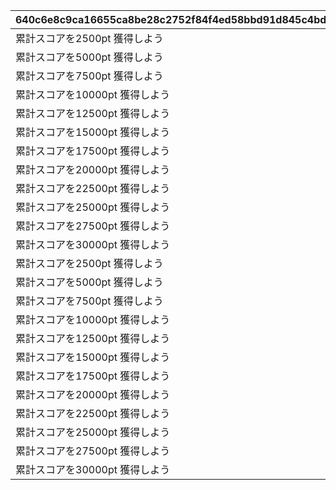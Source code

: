 |640c6e8c9ca16655ca8be28c2752f84f4ed58bbd91d845c4bd6b6c492d64e692|9060e97db931c714336218825c6bf542eb89fdd1e65e73d7c0f3fcd08e2d5c2c|4c6f59b9735a52c91b2614414019f55131c1404316f0c458b8625fb488a85dfb|9e8f5f1d336f82fe9720b3bc2c30bd6ee4526c48992451088b77796eb2a82d4a|f3948da4365994e5c6d577b5826bc65014282228abe9f3a4a54741a0be80162e|22dd6372090be80c729f9471a0f8924a77ceaf8aee51c1ceeda745bd9e9d2b64|32d2a2f1e47114adb19df2c8a0bcaa35e7c8ba9cfc59546b26e5429eece0e427|
| --- | --- | --- | --- | --- | --- | --- |
|累計スコアを2500pt 獲得しよう|5126700|50000|12|2500|1|94002|
|累計スコアを5000pt 獲得しよう|0|50000|12|5000|1|94002|
|累計スコアを7500pt 獲得しよう|0|50000|12|7500|1|94002|
|累計スコアを10000pt 獲得しよう|5126701|1|7|10000|1|2839|
|累計スコアを12500pt 獲得しよう|0|80000|12|12500|1|94002|
|累計スコアを15000pt 獲得しよう|0|80000|12|15000|1|94002|
|累計スコアを17500pt 獲得しよう|0|80000|12|17500|1|94002|
|累計スコアを20000pt 獲得しよう|5126702|25|8|20000|1|91002|
|累計スコアを22500pt 獲得しよう|0|100000|12|22500|1|94002|
|累計スコアを25000pt 獲得しよう|0|100000|12|25000|1|94002|
|累計スコアを27500pt 獲得しよう|0|100|8|27500|1|91002|
|累計スコアを30000pt 獲得しよう|5126703|1|15|30000|1|11001262|
|累計スコアを2500pt 獲得しよう|5126710|50000|12|2500|2|94002|
|累計スコアを5000pt 獲得しよう|0|50000|12|5000|2|94002|
|累計スコアを7500pt 獲得しよう|0|50000|12|7500|2|94002|
|累計スコアを10000pt 獲得しよう|5126711|1|7|10000|2|2840|
|累計スコアを12500pt 獲得しよう|0|80000|12|12500|2|94002|
|累計スコアを15000pt 獲得しよう|0|80000|12|15000|2|94002|
|累計スコアを17500pt 獲得しよう|0|80000|12|17500|2|94002|
|累計スコアを20000pt 獲得しよう|5126712|25|8|20000|2|91002|
|累計スコアを22500pt 獲得しよう|0|100000|12|22500|2|94002|
|累計スコアを25000pt 獲得しよう|0|100000|12|25000|2|94002|
|累計スコアを27500pt 獲得しよう|0|100|8|27500|2|91002|
|累計スコアを30000pt 獲得しよう|5126713|1|15|30000|2|11001263|